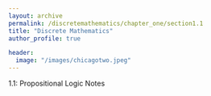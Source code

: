 ```yaml
---
layout: archive
permalink: /discretemathematics/chapter_one/section1.1
title: "Discrete Mathematics"
author_profile: true

header:
  image: "/images/chicagotwo.jpeg"
---
```


1.1: Propositional Logic Notes


